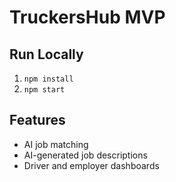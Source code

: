 # TruckersHub MVP

## Run Locally
1. `npm install`
2. `npm start`

## Features
- AI job matching
- AI-generated job descriptions
- Driver and employer dashboards